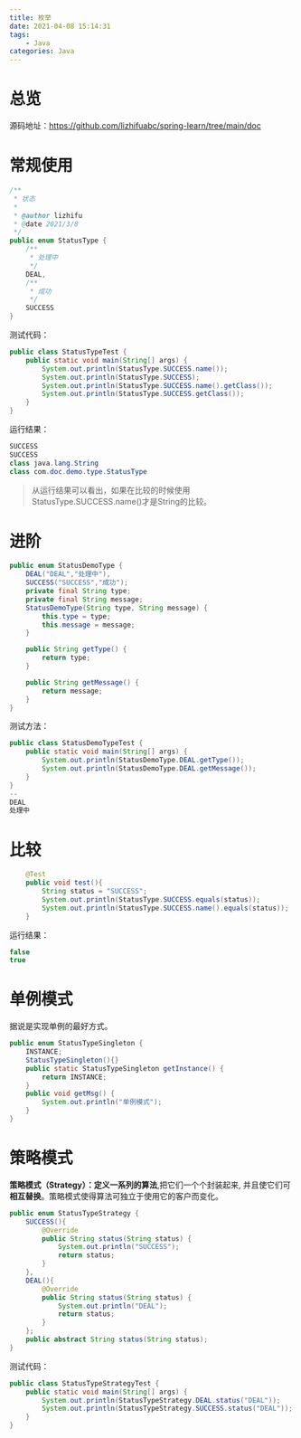 ```yaml
---
title: 枚举
date: 2021-04-08 15:14:31
tags: 
	- Java
categories: Java
---
```


# 总览

源码地址：https://github.com/lizhifuabc/spring-learn/tree/main/doc

<!--more-->

# 常规使用

```java
/**
 * 状态
 *
 * @author lizhifu
 * @date 2021/3/8
 */
public enum StatusType {
    /**
     * 处理中
     */
    DEAL,
    /**
     * 成功
     */
    SUCCESS
}
```

测试代码：

```java
public class StatusTypeTest {
    public static void main(String[] args) {
        System.out.println(StatusType.SUCCESS.name());
        System.out.println(StatusType.SUCCESS);
        System.out.println(StatusType.SUCCESS.name().getClass());
        System.out.println(StatusType.SUCCESS.getClass());
    }
}
```

运行结果：

```java
SUCCESS
SUCCESS
class java.lang.String
class com.doc.demo.type.StatusType
```

> 从运行结果可以看出，如果在比较的时候使用StatusType.SUCCESS.name()才是String的比较。

# 进阶

```java
public enum StatusDemoType {
    DEAL("DEAL","处理中"),
    SUCCESS("SUCCESS","成功");
    private final String type;
    private final String message;
    StatusDemoType(String type, String message) {
        this.type = type;
        this.message = message;
    }

    public String getType() {
        return type;
    }

    public String getMessage() {
        return message;
    }
}
```

测试方法：

```java
public class StatusDemoTypeTest {
    public static void main(String[] args) {
        System.out.println(StatusDemoType.DEAL.getType());
        System.out.println(StatusDemoType.DEAL.getMessage());
    }
}
--
DEAL
处理中
```

# 比较

```java
    @Test
    public void test(){
        String status = "SUCCESS";
        System.out.println(StatusType.SUCCESS.equals(status));
        System.out.println(StatusType.SUCCESS.name().equals(status));
    }
```

运行结果：

```java
false
true
```

# 单例模式

据说是实现单例的最好方式。

```java
public enum StatusTypeSingleton {
    INSTANCE;
    StatusTypeSingleton(){}
    public static StatusTypeSingleton getInstance() {
        return INSTANCE;
    }
    public void getMsg() {
        System.out.println("单例模式");
    }
}
```

# 策略模式

**策略模式（Strategy）：**定义一系列的**算法**,把它们一个个封装起来, 并且使它们可**相互替换**。策略模式使得算法可独立于使用它的客户而变化。

```java
public enum StatusTypeStrategy {
    SUCCESS(){
        @Override
        public String status(String status) {
            System.out.println("SUCCESS");
            return status;
        }
    },
    DEAL(){
        @Override
        public String status(String status) {
            System.out.println("DEAL");
            return status;
        }
    };
    public abstract String status(String status);
}
```

测试代码：

```java
public class StatusTypeStrategyTest {
    public static void main(String[] args) {
        System.out.println(StatusTypeStrategy.DEAL.status("DEAL"));
        System.out.println(StatusTypeStrategy.SUCCESS.status("DEAL"));
    }
}
```

